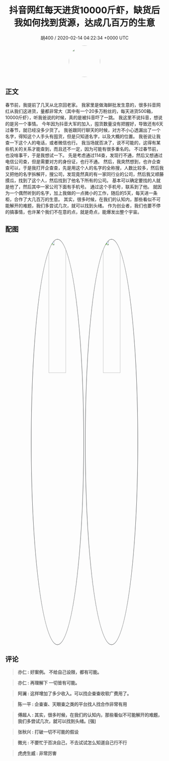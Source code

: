 <h1 align="center">抖音网红每天进货10000斤虾，缺货后我如何找到货源，达成几百万的生意</h1>
<p align="center">
    <a>胡400 / 2020-02-14 04:22:34 &#43;0000 UTC</a>
</p>

<div align="center">
    <img src="https://images.zsxq.com/FmiSRMlSFGktZnZjkAnI_9TjcPpB?e=1590940799&amp;token=kIxbL07-8jAj8w1n4s9zv64FuZZNEATmlU_Vm6zD:ZdxXYGJTmC9AUc8WDYjhWmob53M=" width="100" height="100" style="border:1px solid;border-radius:50%; color:#ffffff"/>
</div>

## 正文

<div>
春节前，我提前了几天从北京回老家。
我家里是做海鲜批发生意的，很多抖音网红从我们这进货，量都非常大（其中有一个20多万粉丝的，每天进货500箱，10000斤虾），听我爸说的时候，真的是被抖音吓了一跳。
我这里不说抖音，想说的是另一个事情。
今年因为抖音大军的加入，囤货数量没有把握好，导致还有6天过春节，就已经没多少货了。
我爸跟同行聊天的时候，对方不小心透漏出了一个名字，得知这个人手头有囤货，但是只知道名字，以及大概的位置。
我爸说让我查一下这个人的电话，或者微信也行。
我当场就否决了，说不可能的，这得有某些机关的关系才能查到，而且还不一定，因为可能有很多重名的。
不过春节前，也没啥事干，于是我想试一下。
先是考虑通过114查，发现行不通，然后又想通过电信公司查，但是需要对方的身份证，也行不通。
然后，我突然想到，也许企查查可以，于是我打开企查查，先是用这个人的名字的全称搜，人数比较多，然后我又把他的名字拆解开，搜公司，发现竟然真的有一家同行业的公司，然后我又顺藤摸瓜，找到了这个人，然后找到了他名下所有的公司。
基本可以确定要找的人就是他了，然后其中一家公司下面有手机号。
通过这个手机号，联系到了他。
就因为一个偶然听到的名字，加上我做的一点微小的工作，随后的5天，每天进一条柜，合作了大几百万的生意。
其实，很多时候，在我们的认知内，那些看似不可能解开的难题，我们多尝试几次，就可以找到头绪。
作为创业者，我们也要不停的搞事情，也许某个我们不在意的点，就是奇点，能爆发出整个宇宙。
</div>

## 配图
<div class="image" align="center">

<img src="https://images.zsxq.com/Fq8a8MRWEvYV_P1-2UoJNeCH-1zc?e=1590940799&amp;token=kIxbL07-8jAj8w1n4s9zv64FuZZNEATmlU_Vm6zD:AX41MpZRM0vcBDZNRxj01NglO8Y=" width="33%" height="33%" style="border:1px solid;border-radius:50%; color:#3c3f41"/>

<img src="https://images.zsxq.com/FiU9aiF_x9ROft5g1-wzbe3wraIj?e=1590940799&amp;token=kIxbL07-8jAj8w1n4s9zv64FuZZNEATmlU_Vm6zD:00qlr8w3Y-UwgmDRgCAjlm5Uuyg=" width="33%" height="33%" style="border:1px solid;border-radius:50%; color:#3c3f41"/>

</div>

## 评论

<div align="left">
<div>

<blockquote >
<span> <strong>亦仁 : 好案例。  不给自己设限，都有可能。 </strong></span>
</blockquote>

<blockquote >
<span> <strong>亦仁 : 再理解下 一切皆有可能。 </strong></span>
</blockquote>

<blockquote >
<span> <strong>阿澜 : 这样增加了多少收入。可以找企查查收软广费用了。 </strong></span>
</blockquote>

<blockquote >
<span> <strong>陈一平 : 企查查、天眼查之类的平台找人找合作非常有用 </strong></span>
</blockquote>

<blockquote >
<span> <strong>傅超人 : 其实，很多时候，在我们的认知内，那些看似不可能解开的难题，我们多尝试几次，就可以找到头绪。[强] </strong></span>
</blockquote>

<blockquote >
<span> <strong>张秋兴 : 打破一切不可能的假设 </strong></span>
</blockquote>

<blockquote >
<span> <strong>微光 : 不要忙于否决自己，不去试试怎么知道自己行不行 </strong></span>
</blockquote>

<blockquote >
<span> <strong>虎虎生威 : 非常厉害 </strong></span>
</blockquote>

</div>
</div>